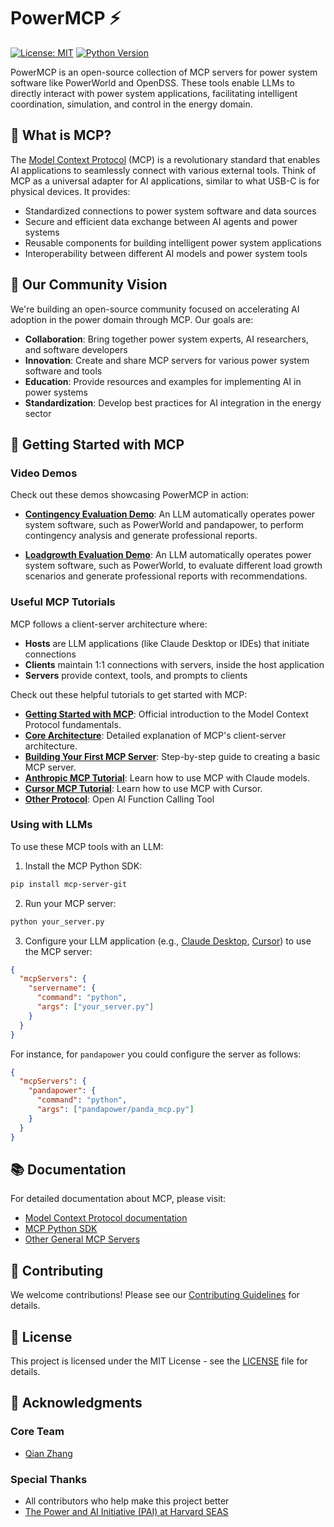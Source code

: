 # PowerMCP ⚡

[![License: MIT](https://img.shields.io/badge/License-MIT-yellow.svg)](https://opensource.org/licenses/MIT)
[![Python Version](https://img.shields.io/badge/python-3.10%2B-blue.svg)](https://www.python.org/downloads/)

PowerMCP is an open-source collection of MCP servers for power system software like PowerWorld and OpenDSS. These tools enable LLMs to directly interact with power system applications, facilitating intelligent coordination, simulation, and control in the energy domain.

## 🌟 What is MCP?

The [Model Context Protocol](https://modelcontextprotocol.io/introduction) (MCP) is a revolutionary standard that enables AI applications to seamlessly connect with various external tools. Think of MCP as a universal adapter for AI applications, similar to what USB-C is for physical devices. It provides:

- Standardized connections to power system software and data sources
- Secure and efficient data exchange between AI agents and power systems
- Reusable components for building intelligent power system applications
- Interoperability between different AI models and power system tools

## 🤝 Our Community Vision

We're building an open-source community focused on accelerating AI adoption in the power domain through MCP. Our goals are:

- **Collaboration**: Bring together power system experts, AI researchers, and software developers
- **Innovation**: Create and share MCP servers for various power system software and tools
- **Education**: Provide resources and examples for implementing AI in power systems
- **Standardization**: Develop best practices for AI integration in the energy sector

## 🚀 Getting Started with MCP

### Video Demos

Check out these demos showcasing PowerMCP in action:

- [**Contingency Evaluation Demo**](https://www.youtube.com/watch?v=MbF-SlBI4Ws): An LLM automatically operates power system software, such as PowerWorld and pandapower, to perform contingency analysis and generate professional reports.

- [**Loadgrowth Evaluation Demo**](https://www.youtube.com/watch?v=euFUvhhV5dM): An LLM automatically operates power system software, such as PowerWorld, to evaluate different load growth scenarios and generate professional reports with recommendations.

### Useful MCP Tutorials

MCP follows a client-server architecture where:

* **Hosts** are LLM applications (like Claude Desktop or IDEs) that initiate connections
* **Clients** maintain 1:1 connections with servers, inside the host application
* **Servers** provide context, tools, and prompts to clients

Check out these helpful tutorials to get started with MCP:

- [**Getting Started with MCP**](https://modelcontextprotocol.io/introduction): Official introduction to the Model Context Protocol fundamentals.
- [**Core Architecture**](https://modelcontextprotocol.io/docs/concepts/architecture): Detailed explanation of MCP's client-server architecture.
- [**Building Your First MCP Server**](https://modelcontextprotocol.io/build/server): Step-by-step guide to creating a basic MCP server.
- [**Anthropic MCP Tutorial**](https://docs.anthropic.com/claude/docs/model-context-protocol): Learn how to use MCP with Claude models.
- [**Cursor MCP Tutorial**](https://docs.cursor.com/context/model-context-protocol): Learn how to use MCP with Cursor.
- [**Other Protocol**](https://cdn.openai.com/business-guides-and-resources/a-practical-guide-to-building-agents.pdf): Open AI Function Calling Tool

### Using with LLMs

To use these MCP tools with an LLM:

1. Install the MCP Python SDK:
```bash
pip install mcp-server-git
```

2. Run your MCP server:
```bash
python your_server.py
```

3. Configure your LLM application (e.g., [Claude Desktop](https://claude.ai/download), [Cursor](https://www.cursor.com/)) to use the MCP server:
```json
{
  "mcpServers": {
    "servername": {
      "command": "python",
      "args": ["your_server.py"]
    }
  }
}
```

For instance, for `pandapower` you could configure the server as follows:
```json
{
  "mcpServers": {
    "pandapower": {
      "command": "python",
      "args": ["pandapower/panda_mcp.py"]
    }
  }
}
```

## 📚 Documentation

For detailed documentation about MCP, please visit:
- [Model Context Protocol documentation](https://modelcontextprotocol.io/introduction)
- [MCP Python SDK](https://github.com/modelcontextprotocol/python-sdk)
- [Other General MCP Servers](https://smithery.ai/)

## 🤝 Contributing

We welcome contributions! Please see our [Contributing Guidelines](https://power-agent.github.io/) for details.

## 📄 License

This project is licensed under the MIT License - see the [LICENSE](LICENSE) file for details.

## 🙏 Acknowledgments

### Core Team
- [Qian Zhang](https://seas.harvard.edu/person/qian-zhang) 

### Special Thanks
- All contributors who help make this project better
- [The Power and AI Initiative (PAI) at Harvard SEAS](https://pai.seas.harvard.edu/)

